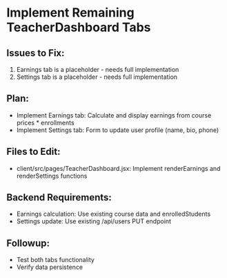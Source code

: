 # Implement Remaining TeacherDashboard Tabs

## Issues to Fix:
1. Earnings tab is a placeholder - needs full implementation
2. Settings tab is a placeholder - needs full implementation

## Plan:
- Implement Earnings tab: Calculate and display earnings from course prices * enrollments
- Implement Settings tab: Form to update user profile (name, bio, phone)

## Files to Edit:
- client/src/pages/TeacherDashboard.jsx: Implement renderEarnings and renderSettings functions

## Backend Requirements:
- Earnings calculation: Use existing course data and enrolledStudents
- Settings update: Use existing /api/users PUT endpoint

## Followup:
- Test both tabs functionality
- Verify data persistence
